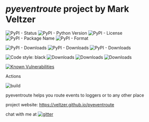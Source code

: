 
# *pyeventroute* project by Mark Veltzer

![PyPI - Status](https://img.shields.io/pypi/status/pyeventroute)
![PyPI - Python Version](https://img.shields.io/pypi/pyversions/pyeventroute)
![PyPI - License](https://img.shields.io/pypi/l/pyeventroute)
![PyPI - Package Name](https://img.shields.io/pypi/v/pyeventroute)
![PyPI - Format](https://img.shields.io/pypi/format/pyeventroute)

![PyPI - Downloads](https://img.shields.io/pypi/dd/pyeventroute)
![PyPI - Downloads](https://img.shields.io/pypi/dw/pyeventroute)
![PyPI - Downloads](https://img.shields.io/pypi/dm/pyeventroute)

![Code style: black](https://img.shields.io/badge/code%20style-black-000000.svg)
![Downloads](https://pepy.tech/badge/pyeventroute)
![Downloads](https://pepy.tech/badge/pyeventroute/month)
![Downloads](https://pepy.tech/badge/pyeventroute/week)

[![Known Vulnerabilities](https://snyk.io/test/github/veltzer/pyeventroute/badge.svg?targetFile=requirements.txt)](https://snyk.io/test/github/veltzer/pyeventroute?targetFile=requirements.txt)


Actions

![build](https://github.com/veltzer/pyeventroute/workflows/build/badge.svg)

pyeventroute helps you route events to loggers or to any other place

project website: https://veltzer.github.io/pyeventroute

chat with me at [![gitter](https://badges.gitter.im/Join%20Chat.svg)](https://gitter.im/veltzer/mark.veltzer)


